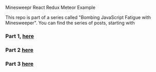 Minesweepr React Redux Meteor Example

This repo is part of a series called "Bombing JavaScript Fatigue with Minesweeper". 
You can find the series of posts, starting with 
### Part 1, [here](https://medium.com/modern-user-interfaces/bombing-javascript-fatigue-with-minesweeper-part-1-346b6b94754e#.edif6j3f2)
### Part 2 [here](https://medium.com/modern-user-interfaces/bombing-javascript-fatigue-with-minesweeper-part-2-reducers-3d70b9b64606#.jopnmg5ev)
### Part 3 [here](https://medium.com/@abhiaiyer/bombing-javascript-fatigue-with-minesweeper-part-3-actions-517063b8a9d9#.f1zdulmmy)
